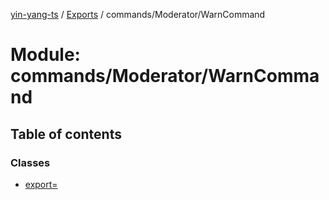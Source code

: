 [yin-yang-ts](../README.md) / [Exports](../modules.md) / commands/Moderator/WarnCommand

# Module: commands/Moderator/WarnCommand

## Table of contents

### Classes

- [export&#x3D;](../classes/commands_moderator_warncommand.export_.md)
